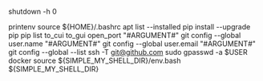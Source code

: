shutdown -h 0

printenv
source ${HOME}/.bashrc
apt list --installed
pip install --upgrade pip
pip list
to_cui
to_gui
open_port "#ARGUMENT#"
git config --global user.name "#ARGUMENT#"
git config --global user.email "#ARGUMENT#"
git config --global --list
ssh -T git@github.com
sudo gpasswd -a $USER docker
source ${SIMPLE_MY_SHELL_DIR}/env.bash ${SIMPLE_MY_SHELL_DIR}
